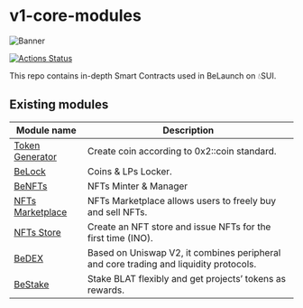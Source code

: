 # v1-core-modules

![Banner](https://dev-sui.belaunch.io/assets/banner.5ab71a7e.png)

[![Actions Status](https://github.com/Uniswap/uniswap-v2-core/workflows/CI/badge.svg)](https://github.com/Uniswap/uniswap-v2-core/actions)

This repo contains in-depth Smart Contracts used in BeLaunch on 💧SUI.

## Existing modules

| Module name                                                          | Description                                                                                                                |
| --------------------------------------------------------------------- | -------------------------------------------------------------------------------------------------------------------------- |
| [Token Generator](./SUI_MOVE/coins)                                   | Create coin according to 0x2::coin standard.                                                                               |
| [BeLock](./SUI_MOVE/locked)                                           | Coins & LPs Locker.                                                                                                        |
| [BeNFTs](./SUI_MOVE/NFTs)                                             | NFTs Minter & Manager                                                                                                      |
| [NFTs Marketplace](./SUI_MOVE/marketplace)                            | NFTs Marketplace allows users to freely buy and sell NFTs.                                                                 |
| [NFTs Store](./SUI_MOVE/store)                                        | Create an NFT store and issue NFTs for the first time (INO).                                                               |
| [BeDEX](./SUI_MOVE/swap)                                              | Based on Uniswap V2, it combines peripheral and core trading and liquidity protocols.                                      |
| [BeStake](./SUI_MOVE/stake)                                           | Stake BLAT flexibly and get projects’ tokens as rewards.                                                                   |

